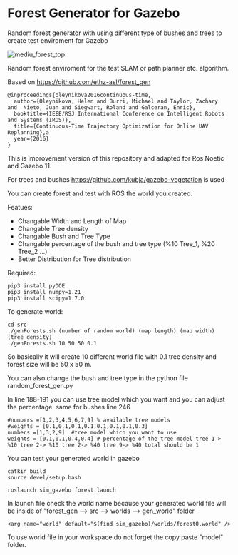 # Forest Generator for Gazebo
Random forest generator with using different type of bushes and trees to create test enviroment for Gazebo

![mediu_forest_top](https://github.com/user-attachments/assets/a6db2491-41c4-4dc6-9a13-3c63e3f9fcff)

Random forest enviroment for the test SLAM or path planner etc. algorithm.


Based on 
https://github.com/ethz-asl/forest_gen
```
@inproceedings{oleynikova2016continuous-time,
  author={Oleynikova, Helen and Burri, Michael and Taylor, Zachary  and  Nieto, Juan and Siegwart, Roland and Galceran, Enric},
  booktitle={IEEE/RSJ International Conference on Intelligent Robots and Systems (IROS)},
  title={Continuous-Time Trajectory Optimization for Online UAV Replanning},a
  year={2016}
}
```
This is improvement version of this repository and adapted for Ros Noetic and Gazebo 11.

For trees and bushes https://github.com/kubja/gazebo-vegetation is used

You can create forest and test with ROS the world you created.

Featues:

- Changable Width and Length of Map
- Changable Tree density
- Changable Bush and Tree Type
- Changable percentage of the bush and tree type (%10 Tree_1, %20 Tree_2 ...)
- Better Distribution for Tree distribution

Required:
```
pip3 install pyDOE
pip3 install numpy=1.21
pip3 install scipy=1.7.0
```

To generate world:

```
cd src
./genForests.sh (number of random world) (map length) (map width) (tree density)
./genForests.sh 10 50 50 0.1
```
So basically it will create 10 different world file with 0.1 tree density and forest size will be 50 x 50 m.

You can also change the bush and tree type in the python file random_forest_gen.py

In line 188-191 you can use tree model which you want and you can adjust the percentage.
same for bushes line 246
```
#numbers =[1,2,3,4,5,6,7,9] % available tree models
#weights = [0.1,0.1,0.1,0.1,0.1,0.1,0.1,0.3]
numbers =[1,3,2,9]  #tree model which you want to use
weights = [0.1,0.1,0.4,0.4] # percentage of the tree model tree 1-> %10 tree 2-> %10 tree 2-> %40 tree 9-> %40 total should be 1
```

You can test your generated world in gazebo 
```
catkin build
source devel/setup.bash

roslaunch sim_gazebo forest.launch
```

In launch file check the world name because your generated world file will be inside of
"forest_gen --> src --> worlds --> gen_world"  folder
```
<arg name="world" default="$(find sim_gazebo)/worlds/forest0.world" />
```

To use world file in your workspace do not forget the copy paste "model" folder.
